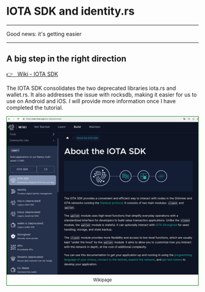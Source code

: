 # IOTA SDK and identity.rs

---

Good news: it's getting easier

---

## A big step in the right direction

<a href="https://wiki.iota.org/iota-sdk/welcome/" target="_blank">👉 &nbsp; Wiki - IOTA SDK</a>

The IOTA SDK consolidates the two deprecated libraries iota.rs and wallet.rs. It also addresses the issue with rocksdb, making it easier for us to use on Android and iOS. I will provide more information once I have completed the tutorial.

<figure style="margin:0;border: 1px solid green;"><img src="../../assets/iota-sdk.jpg" alt="IOTA SDK"><figcaption style="font-size: 0.8em;text-align:center;"><p style="margin: 4px 0 7px 0;">Wikipage</p></figcaption></figure>
